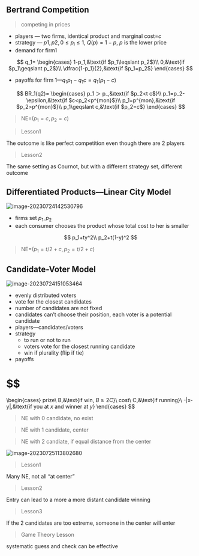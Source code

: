 ## Bertrand Competition

> competing in prices

* players — two firms, identical product and marginal cost=$c$
* strategy — $p1, p2, 0\leqslant p_i \leqslant1$, $Q(p)=1-p$, $p$ is the lower price
* demand for firm1

$$
q_1=
\begin{cases}
1-p_1,&\text{if $p_1\leqslant p_2$}\\
0,&\text{if $p_1\geqslant p_2$}\\
\dfrac{1-p_1}{2},&\text{if $p_1=p_2$}
\end{cases}
$$

* payoffs for firm 1—$q_1p_1-q_1c=q_1(p_1-c)$

$$
BR_1(q2)=
\begin{cases}
p_1 ＞ p_,&\text{if $p_2<t c$}\\
p_1=p_2-\epsilon,&\text{if $c<p_2<p^{mon}$}\\
p_1=p^{mon},&\text{if $p_2>p^{mon}$}\\
p_1\geqslant c,&\text{if $p_2=c$}
\end{cases}
$$

> NE=$(p_1=c, p_2=c)$

> Lesson1

The outcome is like perfect competition even though there are 2 players

> Lesson2

The same setting as Cournot, but with a different strategy set, different outcome

## Differentiated Products—Linear City Model

![image-20230724142530796](C:/Users/Lenovo/AppData/Roaming/Typora/typora-user-images/image-20230724142530796.png)

* firms set $p_1, p_2$
* each consumer chooses the product whose total cost to her is smaller

$$
p_1+ty^2\\
p_2+t(1-y)^2
$$

> NE=$(p_1=t/2+c,p_2=t/2+c)$

## Candidate-Voter Model

![image-20230724151053464](C:/Users/Lenovo/AppData/Roaming/Typora/typora-user-images/image-20230724151053464.png)

* evenly distributed voters
* vote for the closest candidates
* number of candidates are not fixed
* candidates can’t choose their position, each voter is a potential candidate
* players—candidates/voters
* strategy
	* to run or not to run
	* voters vote for the closest running candidate
	* win if plurality (flip if tie)
* payoffs

$$
=
\begin{cases}
prize\ B,&\text{if win, $B\geqslant 2C$}\\
cost\ C,&\text{if running}\\
-|x-y|,&\text{if you at $x$ and winner at $y$}
\end{cases}
$$

> NE with 0 candidate, no exist

> NE with 1 candidate,  center 

> NE with 2 candiate, if equal distance from the center

![image-20230725113802680](C:/Users/Lenovo/AppData/Roaming/Typora/typora-user-images/image-20230725113802680.png)

> Lesson1

Many NE, not all “at center”

> Lesson2

Entry can lead to a more a more distant candidate winning

> Lesson3

If the 2 candidates are too extreme, someone in the center will enter

> Game Theory Lesson

systematic guess and check can be effective
